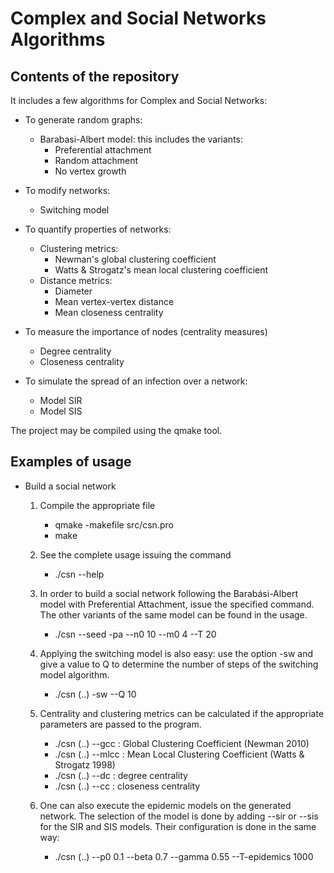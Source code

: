 # Complex and Social Networks Algorithms

## Contents of the repository

It includes a few algorithms for Complex and Social Networks:
+ To generate random graphs:
	- Barabasi-Albert model: this includes the variants:
		- Preferential attachment
		- Random attachment
		- No vertex growth

+ To modify networks:
	- Switching model

+ To quantify properties of networks:
	- Clustering metrics:
		- Newman's global clustering coefficient
		- Watts & Strogatz's mean local clustering coefficient
	- Distance metrics:
		- Diameter
		- Mean vertex-vertex distance
		- Mean closeness centrality

+ To measure the importance of nodes (centrality measures)
	- Degree centrality
	- Closeness centrality

+ To simulate the spread of an infection over a network:
	- Model SIR
	- Model SIS

The project may be compiled using the qmake tool.

## Examples of usage

+ Build a social network
	1. Compile the appropriate file
		- qmake -makefile src/csn.pro
		- make
		
	2. See the complete usage issuing the command
		- ./csn --help
		
	3. In order to build a social network following the Barabási-Albert
	model with Preferential Attachment, issue the specified command.
	The other variants of the same model can be found in the usage.
		- ./csn --seed -pa --n0 10 --m0 4 --T 20
	
	4. Applying the switching model is also easy: use the option -sw and give
	a value to Q to determine the number of steps of the switching model algorithm.
		- ./csn (..) -sw --Q 10 

	5. Centrality and clustering metrics can be calculated if the appropriate
	parameters are passed to the program.
		- ./csn (..) --gcc		: Global Clustering Coefficient (Newman 2010)
		- ./csn (..) --mlcc		: Mean Local Clustering Coefficient (Watts & Strogatz 1998)
		- ./csn (..) --dc		: degree centrality
		- ./csn (..) --cc		: closeness centrality

	6. One can also execute the epidemic models on the generated network.
	The selection of the model is done by adding --sir or --sis for the
	SIR and SIS models. Their configuration is done in the same way:
		- ./csn (..) --p0 0.1 --beta 0.7 --gamma 0.55 --T-epidemics 1000

